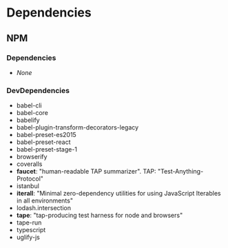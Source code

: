 # Dependencies

## NPM

### Dependencies

- *None*

### DevDependencies

- babel-cli
- babel-core
- babelify
- babel-plugin-transform-decorators-legacy
- babel-preset-es2015
- babel-preset-react
- babel-preset-stage-1
- browserify
- coveralls
- **faucet**: "human-readable TAP summarizer". TAP: "Test-Anything-Protocol"
- istanbul
- **iterall**: "Minimal zero-dependency utilities for using JavaScript Iterables in all environments"
- lodash.intersection
- **tape**: "tap-producing test harness for node and browsers"
- tape-run
- typescript
- uglify-js

